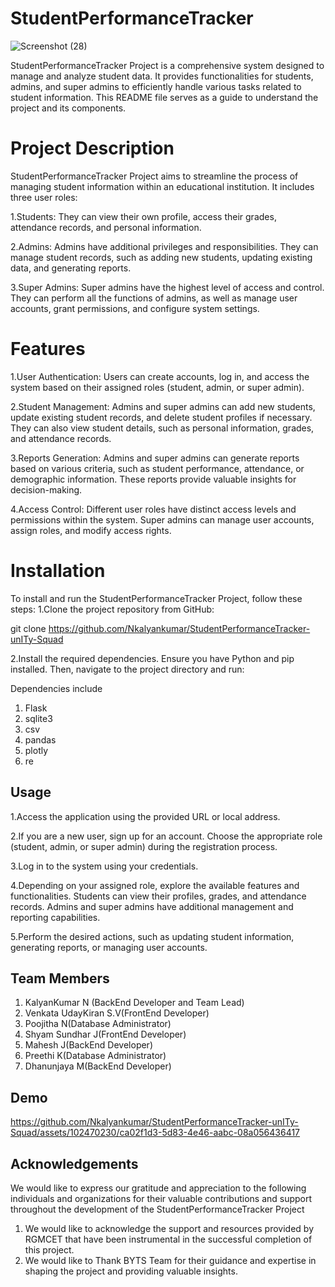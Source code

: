 
# StudentPerformanceTracker
![Screenshot (28)](https://github.com/Nkalyankumar/StudentPerformanceTracker-unITy-Squad/assets/102470230/f7291adf-d1a9-4746-b985-9945a9b8d988)

StudentPerformanceTracker Project is a comprehensive system designed to manage and analyze student data. It provides functionalities for students, admins, and super admins to efficiently handle various tasks related to student information. This README file serves as a guide to understand the project and its components.
# Project Description
StudentPerformanceTracker Project aims to streamline the process of managing student information within an educational institution. It includes three user roles:

1.Students: They can view their own profile, access their grades, attendance records, and personal information.

2.Admins: Admins have additional privileges and responsibilities. They can manage student records, such as adding new students, updating existing data, and generating reports.

3.Super Admins: Super admins have the highest level of access and control. They can perform all the functions of admins, as well as manage user accounts, grant permissions, and configure system settings.

# Features
1.User Authentication: Users can create accounts, log in, and access the system based on their assigned roles (student, admin, or super admin).

2.Student Management: Admins and super admins can add new students, update existing student records, and delete student profiles if necessary. They can also view student details, such as personal information, grades, and attendance records.

3.Reports Generation: Admins and super admins can generate reports based on various criteria, such as student performance, attendance, or demographic information. These reports provide valuable insights for decision-making.

4.Access Control: Different user roles have distinct access levels and permissions within the system. Super admins can manage user accounts, assign roles, and modify access rights.
# Installation
To install and run the StudentPerformanceTracker Project, follow these steps:
1.Clone the project repository from GitHub:

git clone https://github.com/Nkalyankumar/StudentPerformanceTracker-unITy-Squad

2.Install the required dependencies. Ensure you have Python and pip installed. Then, navigate to the project directory and run:

Dependencies include
1. Flask
2. sqlite3
3. csv
4. pandas
5. plotly
6. re
## Usage
1.Access the application using the provided URL or local address.

2.If you are a new user, sign up for an account. Choose the appropriate role (student, admin, or super admin) during the registration process.

3.Log in to the system using your credentials.

4.Depending on your assigned role, explore the available features and functionalities. Students can view their profiles, grades, and attendance records. Admins and super admins have additional management and reporting capabilities.

5.Perform the desired actions, such as updating student information, generating reports, or managing user accounts.
## Team Members
1. KalyanKumar N (BackEnd Developer and Team Lead)
2. Venkata UdayKiran S.V(FrontEnd Developer)
3. Poojitha N(Database Administrator)
4. Shyam Sundhar J(FrontEnd Developer)
5. Mahesh J(BackEnd Developer)
6. Preethi K(Database Administrator)
7. Dhanunjaya M(BackEnd Developer)
## Demo



https://github.com/Nkalyankumar/StudentPerformanceTracker-unITy-Squad/assets/102470230/ca02f1d3-5d83-4e46-aabc-08a056436417


## Acknowledgements
We would like to express our gratitude and appreciation to the following individuals and organizations for their valuable contributions and support throughout the development of the StudentPerformanceTracker Project
1.  We would like to acknowledge the support and resources provided by RGMCET that have been instrumental in the successful completion of this project.
2.   We would like to Thank BYTS Team for their guidance and expertise in shaping the project and providing valuable insights.
